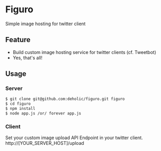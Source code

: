 # Figuro

Simple image hosting for twitter client

## Feature

- Build custom image hosting service for twitter clients (cf. Tweetbot)
- Yes, that's all!

## Usage

### Server

```bash
$ git clone git@github.com:deholic/figuro.git figuro
$ cd figuro
$ npm install
$ node app.js /or/ forever app.js
```

### Client

Set your custom image upload API Endpoint in your twitter client.
http://[YOUR_SERVER_HOST]/upload
